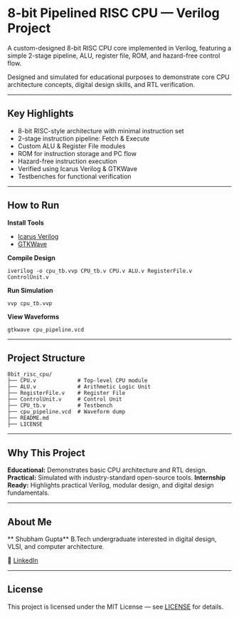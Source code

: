 #  8-bit Pipelined RISC CPU — Verilog Project

A custom-designed 8-bit RISC CPU core implemented in Verilog, featuring a simple 2-stage pipeline, ALU, register file, ROM, and hazard-free control flow.

Designed and simulated for educational purposes to demonstrate core CPU architecture concepts, digital design skills, and RTL verification.

---

## Key Highlights

* 8-bit RISC-style architecture with minimal instruction set
* 2-stage instruction pipeline: Fetch & Execute
* Custom ALU & Register File modules
* ROM for instruction storage and PC flow
* Hazard-free instruction execution
* Verified using Icarus Verilog & GTKWave
* Testbenches for functional verification

---

## How to Run

 **Install Tools**

 * [Icarus Verilog](http://iverilog.icarus.com/)
 * [GTKWave](http://gtkwave.sourceforge.net/)

 **Compile Design**

 ```
 iverilog -o cpu_tb.vvp CPU_tb.v CPU.v ALU.v RegisterFile.v ControlUnit.v
 ```

 **Run Simulation**

 ```
 vvp cpu_tb.vvp
 ```

 **View Waveforms**

 ```
 gtkwave cpu_pipeline.vcd
 ```

---

## Project Structure

```
8bit_risc_cpu/
├── CPU.v             # Top-level CPU module
├── ALU.v             # Arithmetic Logic Unit
├── RegisterFile.v    # Register File
├── ControlUnit.v     # Control Unit
├── CPU_tb.v          # Testbench
├── cpu_pipeline.vcd  # Waveform dump
├── README.md
├── LICENSE
```

---

## Why This Project

 **Educational:** Demonstrates basic CPU architecture and RTL design.
 **Practical:** Simulated with industry-standard open-source tools.
 **Internship Ready:** Highlights practical Verilog, modular design, and digital design fundamentals.

---

##  About Me

** Shubham Gupta**
B.Tech undergraduate interested in digital design, VLSI, and computer architecture.

🔗 [LinkedIn](https://www.linkedin.com/in/shubhamgupta2510)

---

##  License

This project is licensed under the MIT License — see [LICENSE](./LICENSE) for details.